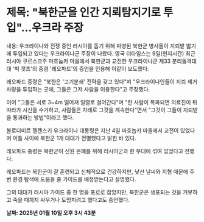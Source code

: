 # **제목: "북한군을 인간 지뢰탐지기로 투입"…우크라 주장**

  내용: 우크라이나와 전쟁 중인 러시아를 돕기 위해 파병된 북한군 병사들이 지뢰밭 밟기에 투입되고 있다는 우크라이나군 주장이 나왔다. 영국 더타임스는 9일(현지시간) 최근 러시아 쿠르스크주 마흐놉카 마을에서 북한군과 교전한 우크라이나군 제33 분리돌격대대 '빅 캣츠'의 중령 '레오파드'의 증언을 인용해 이같이 보도했다.

레오파드 중령은 "북한은 '고기분쇄' 전략을 갖고 있다"며 "우크라이나인들이 지뢰 제거 차량을 투입하는 곳에, 그들은 그저 사람을 이용한다"고 주장했다.

이어 "그들은 서로 3~4m 떨어져 일렬로 걸어간다"며 "한 사람이 폭파되면 의료진이 뒤따라가 시신을 수거하고, 사람들은 차례로 그것을 계속한다"면서 “그것이 그들이 지뢰밭을 통과하는 방법"이라고 했다.

볼로디미르 젤렌스키 우크라이나 대통령은 지난 4일 마흐놉카 마을에서 교전이 있었다며 이틀 사이에 북한군 1개 대대가 전멸했다고 밝힌 바 있다.

레오파드 중령은 북한군이 신원 은폐를 위해 러시아군과 한 부대에 섞여 있었다고 전했다.

레오파드는 북한군이 잘 훈련되고 신체적으로 건강하지만, 낯선 날씨와 지형 때문에 주변 환경 탐색에 도움을 줄 가이드를 배정받는다고 설명했다.

그의 대대가 러시아 가이드 중 한 명을 포로로 잡았지만, 북한군은 생포되는 것을 거부하고 죽을 때까지 싸우거나 도망치려고 했다고도 증언했다.

  **날짜: 2025년 01월 10일 오후 3시 43분**
